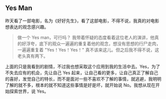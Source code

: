 ## Yes Man

昨天看了一部电影，名为《好好先生》，看了这部电影，不得不说，我真的对电影想表达的观念感兴趣。

> 做一个 Yes man，可行吗？ 我带着怀疑的态度看着这位老人的演讲，他真的好浮夸，底下的观众一遍遍的重复着他的观念，想没有思想的行尸走肉，一遍遍重复着 "Yes！Yes！Yes！" 真不该来这儿。但之后我不得不说，这老头真有两下。

上面的只是我看到的剧情，不过我也想采取这个应用到我的生活中去。Yes，为了不失去应有的机会，先让自己 Yes 起来，让自己看的更多，让自己真正了解自己的喜好，发觉自己的特长，而不是面对一些不喜欢不了解的事情，就逃避，我明明了解的就不多，根本的就不知道这些事情是好是坏，就开始说 No。我想从现在开始探索世界，说 Yes。
